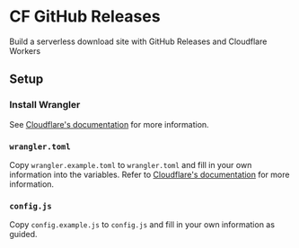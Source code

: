 # CF GitHub Releases

Build a serverless download site with GitHub Releases and Cloudflare Workers

## Setup

### Install Wrangler

See [Cloudflare's documentation](https://developers.cloudflare.com/workers/cli-wrangler/install-update) for more information.

### `wrangler.toml`

Copy `wrangler.example.toml` to `wrangler.toml` and fill in your own information into the variables. Refer to [Cloudflare's documentation](https://developers.cloudflare.com/workers/cli-wrangler/configuration) for more information.

### `config.js`

Copy `config.example.js` to `config.js` and fill in your own information as guided.
